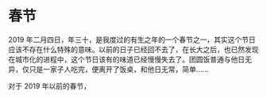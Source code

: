 # 春节

2019 年二月四日，年三十，是我度过的有生之年的一个春节之一，其实这个节日应该不存在什么特殊的意味。以前的日子已经回不去了，在长大之后，也已然发现在城市化的进程中，这个节日该有的味道已经慢慢失去了。团圆饭普通与他日无异，仅只是一家子人吃完，便离开了饭桌，和他日无常，简单......

对于 2019 年以前的春节，
